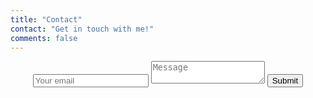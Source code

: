 ```yaml
---
title: "Contact"
contact: "Get in touch with me!"
comments: false
---
```


<!-- markdownlint-disable MD033 -->
<div style="text-align:center; vertical-align:middle">
  <form action="https://formspree.io/yinuo.j.chen@gmail.com" method="POST" />
    <input type="email" name="email" placeholder="Your email">
    <textarea name="message" placeholder="Message"></textarea>
    <button type="submit">Submit</button>
  </form>
</div>